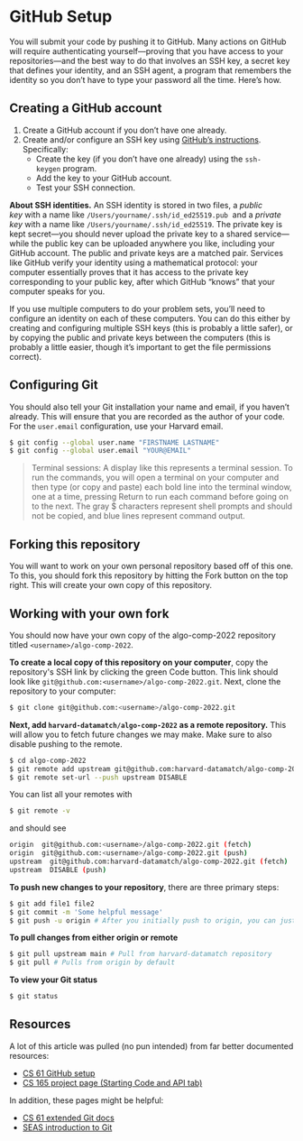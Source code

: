 # GitHub Setup

You will submit your code by pushing it to GitHub. Many actions on GitHub will require authenticating yourself—proving that you have 
access to your repositories—and the best way to do that involves an SSH key, a secret key that defines your identity, and an SSH agent,
a program that remembers the identity so you don’t have to type your password all the time. Here’s how.

## Creating a GitHub account
1. Create a GitHub account if you don’t have one already.
2. Create and/or configure an SSH key using [GitHub’s instructions](https://docs.github.com/en/github/authenticating-to-github/connecting-to-github-with-ssh). Specifically:
    - Create the key (if you don’t have one already) using the `ssh-keygen` program.
    - Add the key to your GitHub account.
    - Test your SSH connection.

**About SSH identities.** An SSH identity is stored in two files, a *public key* with a name like `/Users/yourname/.ssh/id_ed25519.pub` 
and a *private key* with a name like `/Users/yourname/.ssh/id_ed25519`. The private key is kept secret—you should never upload the private 
key to a shared service—while the public key can be uploaded anywhere you like, including your GitHub account. The public and private keys 
are a matched pair. Services like GitHub verify your identity using a mathematical protocol: your computer essentially proves that it has 
access to the private key corresponding to your public key, after which GitHub “knows” that your computer speaks for you.

If you use multiple computers to do your problem sets, you’ll need to configure an identity on each of these computers. You can do this 
either by creating and configuring multiple SSH keys (this is probably a little safer), or by copying the public and private keys between 
the computers (this is probably a little easier, though it’s important to get the file permissions correct).

## Configuring Git

You should also tell your Git installation your name and email, if you haven’t already. This will ensure that you are recorded as the author 
of your code. For the `user.email` configuration, use your Harvard email.

```bash
$ git config --global user.name "FIRSTNAME LASTNAME"
$ git config --global user.email "YOUR@EMAIL"
```

> Terminal sessions: A display like this represents a terminal session. To run the commands, you will open a terminal on your computer and 
> then type (or copy and paste) each bold line into the terminal window, one at a time, pressing Return to run each command before going on 
> to the next. The gray $ characters represent shell prompts and should not be copied, and blue lines represent command output.

## Forking this repository

You will want to work on your own personal repository based off of this one. To this, you should fork this repository by hitting the Fork 
button on the top right. This will create your own copy of this repository.

## Working with your own fork

You should now have your own copy of the algo-comp-2022 repository titled `<username>/algo-comp-2022`.

**To create a local copy of this repository on your computer**, copy the repository's SSH link by clicking the green Code button. This link 
should look like `git@github.com:<username>/algo-comp-2022.git`. Next, clone the repository to your computer:
```bash
$ git clone git@github.com:<username>/algo-comp-2022.git
```

**Next, add `harvard-datamatch/algo-comp-2022` as a remote repository.** This will allow you to fetch future changes we may make. Make sure to 
also disable pushing to the remote.

```bash
$ cd algo-comp-2022
$ git remote add upstream git@github.com:harvard-datamatch/algo-comp-2022
$ git remote set-url --push upstream DISABLE
```

You can list all your remotes with

```bash
$ git remote -v
```

and should see

```bash
origin  git@github.com:<username>/algo-comp-2022.git (fetch)
origin  git@github.com:<username>/algo-comp-2022.git (push)
upstream  git@github.com:harvard-datamatch/algo-comp-2022.git (fetch)
upstream  DISABLE (push)
```

**To push new changes to your repository**, there are three primary steps:

```bash
$ git add file1 file2
$ git commit -m 'Some helpful message'
$ git push -u origin # After you initially push to origin, you can just type 'git push'
```

**To pull changes from either origin or remote**

```bash
$ git pull upstream main # Pull from harvard-datamatch repository
$ git pull # Pulls from origin by default
```

**To view your Git status**

```bash
$ git status
```

## Resources

A lot of this article was pulled (no pun intended) from far better documented resources:

- [CS 61 GitHub setup](https://cs61.seas.harvard.edu/site/2021/SetupGitHub/)
- [CS 165 project page (Starting Code and API tab)](http://daslab.seas.harvard.edu/classes/cs165/project.html)

In addition, these pages might be helpful:

- [CS 61 extended Git docs](https://cs61.seas.harvard.edu/site/ref/git/)
- [SEAS introduction to Git](https://wiki.harvard.edu/confluence/display/USERDOCS/Introduction+To+GIT)
